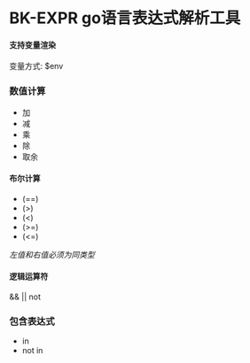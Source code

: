 # BK-EXPR go语言表达式解析工具

#### 支持变量渲染

变量方式: $env

### 数值计算

- 加
- 减
- 乘
- 除
- 取余

#### 布尔计算

- (==)
- (>)
- (<)
- (>=)
- (<=)

_左值和右值必须为同类型_

#### 逻辑运算符

&&
||
not

### 包含表达式

- in
- not in 